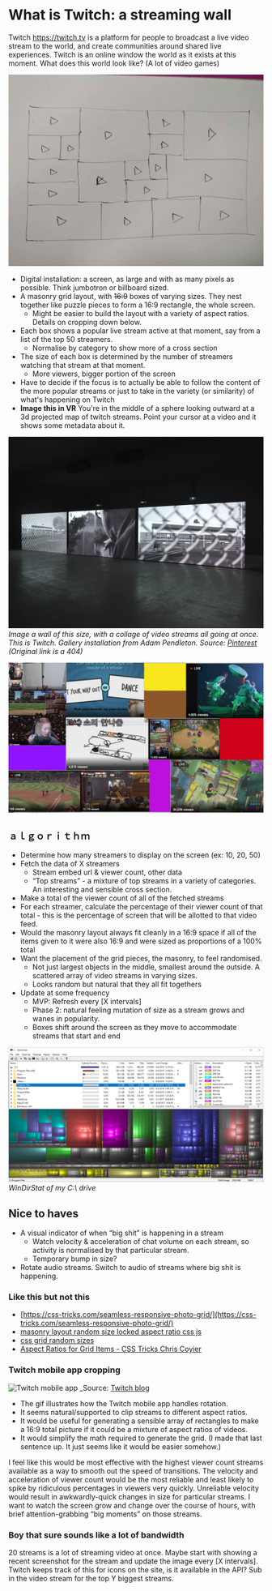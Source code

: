 # What is Twitch: a streaming wall

Twitch https://twitch.tv is a platform for people to broadcast a live video stream to the world, and create communities around shared live experiences. Twitch is an online window the world as it exists at this moment. What does this world look like? (A lot of video games)

![Paper sketch screenshot. A grid of video players displayed in a 16:9 window](./docs/sketch-small.jpg)

* Digital installation: a screen, as large and with as many pixels as possible. Think jumbotron or billboard sized.
* A masonry grid layout, with ~~16:9~~ boxes of varying sizes. They nest together like puzzle pieces to form a 16:9 rectangle, the whole screen.
    * Might be easier to build the layout with a variety of aspect ratios. Details on cropping down below.
* Each box shows a popular live stream active at that moment, say from a list of the top 50 streamers.
    * Normalise by category to show more of a cross section
* The size of each box is determined by the number of streamers watching that stream at that moment.
    * More viewers, bigger portion of the screen
* Have to decide if the focus is to actually be able to follow the content of the more popular streams or just to take in the variety (or similarity) of what's happening on Twitch
* **Image this in VR** You're in the middle of a sphere looking outward at a 3d projected map of twitch streams. Point your cursor at a video and it shows some metadata about it.

![Reference image of gallery installation](./docs/gallery.jpg)
_Image a wall of this size, with a collage of video streams all going at once. This is Twitch. Gallery installation from Adam Pendleton. Source: [Pinterest](https://www.pinterest.com.au/pin/311944711666527682/) (Original link is a 404)_

![Mockup sreenshot. A grid of video streams all playing at the same time.](./docs/mockup.jpg)

## `ａｌｇｏｒｉｔｈｍ`

* Determine how many streamers to display on the screen (ex: 10, 20, 50)
* Fetch the data of X streamers 
    * Stream embed url & viewer count, other data
    * “Top streams” - a mixture of top streams in a variety of categories. An interesting and sensible cross section.
* Make a total of the viewer count of all of the fetched streams
* For each streamer, calculate the percentage of their viewer count of that total - this is the percentage of screen that will be allotted to that video feed.
* Would the masonry layout always fit cleanly in a 16:9 space if all of the items given to it were also 16:9 and were sized as proportions of a 100% total
* Want the placement of the grid pieces, the masonry, to feel randomised. 
    * Not just largest objects in the middle, smallest around the outside. A scattered array of video streams in varying sizes. 
    * Looks random but natural that they all fit togethers
* Update at some frequency
    * MVP: Refresh every [X intervals]
    * Phase 2: natural feeling mutation of size as a stream grows and wanes in popularity. 
    * Boxes shift around the screen as they move to accommodate streams that start and end

![Reference image of WinDirStat](./docs/windirstat.png)
_WinDirStat of my C:\ drive_

## Nice to haves

* A visual indicator of when “big shit” is happening in a stream
    * Watch velocity & acceleration of chat volume on each stream, so activity is normalised by that particular stream. 
    * Temporary bump in size? 
* Rotate audio streams. Switch to audio of streams where big shit is happening.

### Like this but not this

* [https://css-tricks.com/seamless-responsive-photo-grid/](https://css-tricks.com/seamless-responsive-photo-grid/)
* [masonry layout random size locked aspect ratio css js](https://www.google.com.au/search?q=masonry+layout+random+size+locked+aspect+ratio+css+js&oq=masonry+layout+random+size+locked+aspect+ratio+css+js)
* [css grid random sizes](https://www.google.com.au/search?q=css+grid+random+sizes)
* [Aspect Ratios for Grid Items - CSS Tricks Chris Coyier](https://css-tricks.com/aspect-ratios-grid-items/)

### Twitch mobile app cropping

![Twitch mobile app](./docs/twitch-mobile-app.gif)
_Source: [Twitch blog](https://blog.twitch.tv/new-twitch-mobile-app-available-now-aa527264091b)

* The gif illustrates how the Twitch mobile app handles rotation. 
* It seems natural/supported to clip streams to different aspect ratios. 
* It would be useful for generating a sensible array of rectangles to make a 16:9 total picture if it could be a mixture of aspect ratios of videos. 
* It would simplify the math required to generate the grid. (I made that last sentence up. It just seems like it would be easier somehow.)

I feel like this would be most effective with the highest viewer count streams available as a way to smooth out the speed of transitions. The velocity and acceleration of viewer count would be the most reliable and least likely to spike by ridiculous percentages in viewers very quickly. Unreliable velocity would result in awkwardly-quick changes in size for particular streams. I want to watch the screen grow and change over the course of hours, with brief attention-grabbing “big moments” on those streams.

### Boy that sure sounds like a lot of bandwidth

20 streams is a lot of streaming video at once. Maybe start with showing a recent screenshot for the stream and update the image every [X intervals]. Twitch keeps track of this for icons on the site, is it available in the API? Sub in the video stream for the top Y biggest streams.



